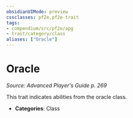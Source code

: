 ```yaml
---
obsidianUIMode: preview
cssclasses: pf2e,pf2e-trait
tags:
- compendium/src/pf2e/apg
- trait/category/class
aliases: ["Oracle"]
---
```

# Oracle  
*Source: Advanced Player's Guide p. 269*  

This trait indicates abilities from the oracle class.

- **Categories**: Class